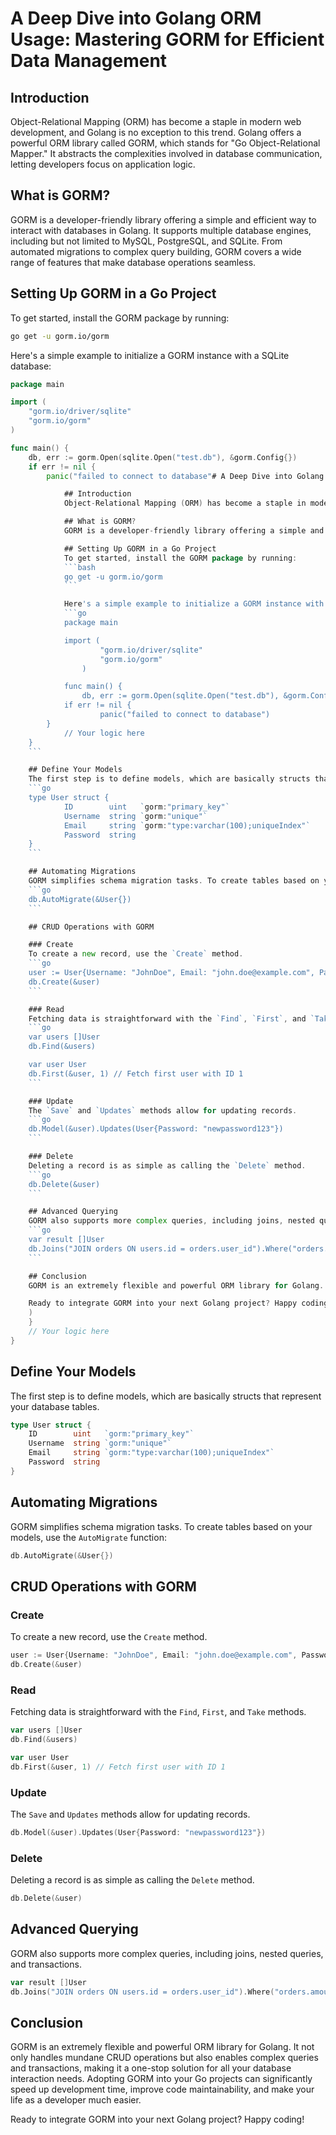 # A Deep Dive into Golang ORM Usage: Mastering GORM for Efficient Data Management

## Introduction
Object-Relational Mapping (ORM) has become a staple in modern web development, and Golang is no exception to this trend. Golang offers a powerful ORM library called GORM, which stands for "Go Object-Relational Mapper." It abstracts the complexities involved in database communication, letting developers focus on application logic.

## What is GORM?
GORM is a developer-friendly library offering a simple and efficient way to interact with databases in Golang. It supports multiple database engines, including but not limited to MySQL, PostgreSQL, and SQLite. From automated migrations to complex query building, GORM covers a wide range of features that make database operations seamless.

## Setting Up GORM in a Go Project
To get started, install the GORM package by running:
```bash
go get -u gorm.io/gorm
```

Here's a simple example to initialize a GORM instance with a SQLite database:
```go
package main

import (
	"gorm.io/driver/sqlite"
	"gorm.io/gorm"
)

func main() {
	db, err := gorm.Open(sqlite.Open("test.db"), &gorm.Config{})
	if err != nil {
		panic("failed to connect to database"# A Deep Dive into Golang ORM Usage: Mastering GORM for Efficient Data Management

            ## Introduction
            Object-Relational Mapping (ORM) has become a staple in modern web development, and Golang is no exception to this trend. Golang offers a powerful ORM library called GORM, which stands for "Go Object-Relational Mapper." It abstracts the complexities involved in database communication, letting developers focus on application logic.

            ## What is GORM?
            GORM is a developer-friendly library offering a simple and efficient way to interact with databases in Golang. It supports multiple database engines, including but not limited to MySQL, PostgreSQL, and SQLite. From automated migrations to complex query building, GORM covers a wide range of features that make database operations seamless.

            ## Setting Up GORM in a Go Project
            To get started, install the GORM package by running:
            ```bash
            go get -u gorm.io/gorm
            ```

            Here's a simple example to initialize a GORM instance with a SQLite database:
            ```go
            package main

            import (
                	"gorm.io/driver/sqlite"
                	"gorm.io/gorm"
                )

            func main() {
            	db, err := gorm.Open(sqlite.Open("test.db"), &gorm.Config{})
        	if err != nil {
            		panic("failed to connect to database")
        }
        	// Your logic here
    }
    ```

    ## Define Your Models
    The first step is to define models, which are basically structs that represent your database tables.
    ```go
    type User struct {
        	ID        uint   `gorm:"primary_key"`
        	Username  string `gorm:"unique"`
        	Email     string `gorm:"type:varchar(100);uniqueIndex"`
        	Password  string
    }
    ```

    ## Automating Migrations
    GORM simplifies schema migration tasks. To create tables based on your models, use the `AutoMigrate` function:
    ```go
    db.AutoMigrate(&User{})
    ```

    ## CRUD Operations with GORM

    ### Create
    To create a new record, use the `Create` method.
    ```go
    user := User{Username: "JohnDoe", Email: "john.doe@example.com", Password: "password123"}
    db.Create(&user)
    ```

    ### Read
    Fetching data is straightforward with the `Find`, `First`, and `Take` methods.
    ```go
    var users []User
    db.Find(&users)

    var user User
    db.First(&user, 1) // Fetch first user with ID 1
    ```

    ### Update
    The `Save` and `Updates` methods allow for updating records.
    ```go
    db.Model(&user).Updates(User{Password: "newpassword123"})
    ```

    ### Delete
    Deleting a record is as simple as calling the `Delete` method.
    ```go
    db.Delete(&user)
    ```

    ## Advanced Querying
    GORM also supports more complex queries, including joins, nested queries, and transactions.
    ```go
    var result []User
    db.Joins("JOIN orders ON users.id = orders.user_id").Where("orders.amount > ?", 100).Find(&result)
    ```

    ## Conclusion
    GORM is an extremely flexible and powerful ORM library for Golang. It not only handles mundane CRUD operations but also enables complex queries and transactions, making it a one-stop solution for all your database interaction needs. Adopting GORM into your Go projects can significantly speed up development time, improve code maintainability, and make your life as a developer much easier.

    Ready to integrate GORM into your next Golang project? Happy coding!
    )
	}
	// Your logic here
}
```

## Define Your Models
The first step is to define models, which are basically structs that represent your database tables.
```go
type User struct {
	ID        uint   `gorm:"primary_key"`
	Username  string `gorm:"unique"`
	Email     string `gorm:"type:varchar(100);uniqueIndex"`
	Password  string
}
```

## Automating Migrations
GORM simplifies schema migration tasks. To create tables based on your models, use the `AutoMigrate` function:
```go
db.AutoMigrate(&User{})
```

## CRUD Operations with GORM

### Create
To create a new record, use the `Create` method.
```go
user := User{Username: "JohnDoe", Email: "john.doe@example.com", Password: "password123"}
db.Create(&user)
```

### Read
Fetching data is straightforward with the `Find`, `First`, and `Take` methods.
```go
var users []User
db.Find(&users)

var user User
db.First(&user, 1) // Fetch first user with ID 1
```

### Update
The `Save` and `Updates` methods allow for updating records.
```go
db.Model(&user).Updates(User{Password: "newpassword123"})
```

### Delete
Deleting a record is as simple as calling the `Delete` method.
```go
db.Delete(&user)
```

## Advanced Querying
GORM also supports more complex queries, including joins, nested queries, and transactions.
```go
var result []User
db.Joins("JOIN orders ON users.id = orders.user_id").Where("orders.amount > ?", 100).Find(&result)
```

## Conclusion
GORM is an extremely flexible and powerful ORM library for Golang. It not only handles mundane CRUD operations but also enables complex queries and transactions, making it a one-stop solution for all your database interaction needs. Adopting GORM into your Go projects can significantly speed up development time, improve code maintainability, and make your life as a developer much easier.

Ready to integrate GORM into your next Golang project? Happy coding!

